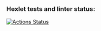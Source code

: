 ### Hexlet tests and linter status:
[![Actions Status](https://github.com/Alexander12123/frontend-project-44/actions/workflows/hexlet-check.yml/badge.svg)](https://github.com/Alexander12123/frontend-project-44/actions)